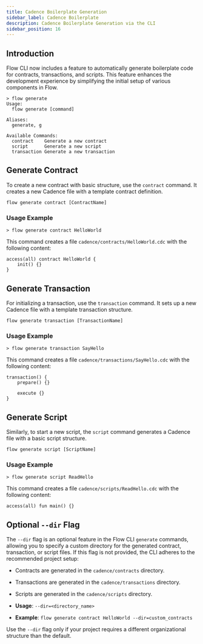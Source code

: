 ```yaml
---
title: Cadence Boilerplate Generation
sidebar_label: Cadence Boilerplate
description: Cadence Boilerplate Generation via the CLI
sidebar_position: 16
---
```


## Introduction

Flow CLI now includes a feature to automatically generate boilerplate code for contracts, transactions, and scripts. This feature enhances the development experience by simplifying the initial setup of various components in Flow.

```shell
> flow generate
Usage:
  flow generate [command]

Aliases:
  generate, g

Available Commands:
  contract    Generate a new contract
  script      Generate a new script
  transaction Generate a new transaction
```

## Generate Contract

To create a new contract with basic structure, use the `contract` command. It creates a new Cadence file with a template contract definition.

```shell
flow generate contract [ContractName]
```

### Usage Example

```shell
> flow generate contract HelloWorld
```

This command creates a file `cadence/contracts/HelloWorld.cdc` with the following content:

```cadence
access(all) contract HelloWorld {
    init() {}
}
```

## Generate Transaction

For initializing a transaction, use the `transaction` command. It sets up a new Cadence file with a template transaction structure.

```shell
flow generate transaction [TransactionName]
```

### Usage Example

```shell
> flow generate transaction SayHello
```

This command creates a file `cadence/transactions/SayHello.cdc` with the following content:

```cadence
transaction() {
    prepare() {}

    execute {}
}
```

## Generate Script

Similarly, to start a new script, the `script` command generates a Cadence file with a basic script structure.

```shell
flow generate script [ScriptName]
```

### Usage Example

```shell
> flow generate script ReadHello
```

This command creates a file `cadence/scripts/ReadHello.cdc` with the following content:

```cadence
access(all) fun main() {}
```

## Optional `--dir` Flag

The `--dir` flag is an optional feature in the Flow CLI `generate` commands, allowing you to specify a custom directory for the generated contract, transaction, or script files. If this flag is not provided, the CLI adheres to the recommended project setup:

- Contracts are generated in the `cadence/contracts` directory.
- Transactions are generated in the `cadence/transactions` directory.
- Scripts are generated in the `cadence/scripts` directory.

- **Usage**: `--dir=<directory_name>`
- **Example**: `flow generate contract HelloWorld --dir=custom_contracts`

Use the `--dir` flag only if your project requires a different organizational structure than the default.

